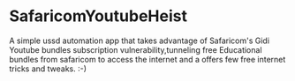 # SafaricomYoutubeHeist
A simple ussd automation app that takes advantage of Safaricom's Gidi Youtube bundles subscription vulnerability,tunneling free Educational bundles from safaricom to access the internet and a offers few free internet tricks and tweaks. :-)
